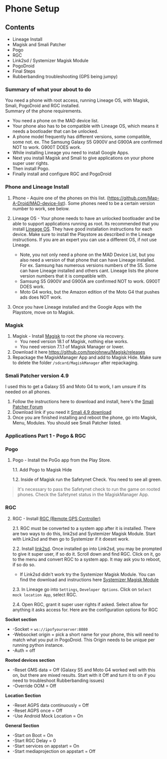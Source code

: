 # Phone Setup

## Contents
- Lineage Install
- Magisk and Smali Patcher
- Pogo
- RGC
- Link2sd / Systemizer Magisk Module
- PogoDroid
- Final Steps
- Rubberbanding troubleshooting (GPS being jumpy)

### Summary of what your about to do
You need a phone with root access, running Lineage OS, with Magisk, Smali, PogoDroid and RGC installed.  
Summary of the phone requirements.
- You need a phone on the MAD device list.
- Your phone also has to be compatible with Lineage OS, which means it needs a bootloader that can be unlocked.
- A phone model frequently has different versions, some compatible, some not.  ex. The Samsung Galaxy S5 G900V and G900A are confirmed NOT to work.  G900T DOES work. 
- While installing Lineage you need to install Google Apps.
- Next you install Magisk and Smali to give applications on your phone super user rights.
- Then install Pogo.
- Finally install and configure RGC and PogoDroid

### Phone and Lineage Install

1. Phone - Aquire one of the phones on this list.  (https://github.com/Map-A-Droid/MAD-device-list).  Some phones need to be a certain version number to work, see below.

2. Lineage OS - Your phone needs to have an unlocked bootloader and be able to support applications running as root. Its recommended that you install [Lineage OS](https://lineageos.org/).  They have good installation instructions for each device.  Make sure to install the Playstore as described in the Lineage instructions.  If you are an expert you can use a different OS, if not use Lineage.

     * Note, you not only need a phone on the MAD Device List, but you also need a version of that phone that can have Lineage installed.  For ex. Samsung has numerous versions numbers of the S5.  Some can have Lineage installed and others cant.  Lineage lists the phone version numbers that it is compatible with.
     * Samsung S5 G900V and G900A are confirmed NOT to work.  G900T DOES work.
     * Moto G4 works, but the Amazon edition of the Moto G4 that pushes ads does NOT work.

4. Once you have Lineage installed and the Google Apps with the Playstore, move on to Magisk.

### Magisk
1. Magisk - Install [Magisk](https://www.xda-developers.com/how-to-install-magisk/) to root the phone via recovery. 
     * You need version 18.1 of Magisk, nothing else works.
     * You need version 7.1.1 of Magisk Manager or lower.
2. Download it here https://github.com/topjohnwu/Magisk/releases
3. Repackage the MagiskManager App and add to Magisk Hide. Make sure to delete the folder `/sdcard/MagiskManager` after repackaging.

### Smali Patcher version 4.9
I used this to get a Galaxy S5 and Moto G4 to work, I am unsure if its needed on all phones.
1. Follow the instructions here to download and install, here's the [Smali Patcher Forum](https://forum.xda-developers.com/apps/magisk/module-smali-patcher-0-7-t3680053)
2. Download link if you need it [Smali 4.9 download](https://forum.xda-developers.com/apps/magisk/module-smali-patcher-0-7-t3680053)
3. Once you are finished installing and reboot the phone, go into Magisk, Menu, Modules.  You should see Smali Patcher listed.  


### Applications Part 1 - Pogo & RGC
### Pogo
1. Pogo - Install the PoGo app from the Play Store.

     1.1. Add Pogo to Magisk Hide

     1.2. Inside of Magisk run the Safetynet Check.  You need to see all green.
>It's necessary to pass the Safetynet check to run the game on rooted phones. Check the Safetynet status in the MagiskManager App.

### RGC

2. RGC - Install [RGC (Remote GPS Controller)](https://github.com/Map-A-Droid/MAD/blob/master/APK/RemoteGpsController.apk)
 
     2.1. RGC must be converted to a system app after it is installed.  There are two ways to do this, link2sd and Systemizer Magisk Module.  Start with Link2sd and then go to Systemizer if it doesnt work.

     2.2. Install [link2sd](https://play.google.com/store/apps/details?id=com.buak.Link2SD).  Once installed go into Link2sd, you may be prompted to give it super user, if so do it.  Scroll down and find RGC.  Click on it, go to the menu and convert RGC to a system app.  It may ask you to reboot, if so do so.

     * If Link2sd didn't work try the Systemizer Magisk Module. You can find the download and instructions here [Systemizer Magisk Module](https://forum.xda-developers.com/apps/magisk/module-app-systemizer-t3477512)

     2.3. In Lineage go into `Settings`, `Developer Options`.  Click on `Select mock location App`, select RGC.

     2.4. Open RGC, grant it super user rights if asked.  Select allow for anything it asks access for.
Here are the configuration options for RGC

**Socket section**
* -Socket = `ws://ipofyourserver:8080`
* -Websocket origin = pick a short name for your phone, this will need to match what you put in PogoDroid.  This Origin needs to be unique per running python instance.
* -Auth = off

**Rooted devices section**
* -Reset GMS data = Off (Galaxy S5 and Moto G4 worked well with this on, but there are mixed results. Start with it Off and turn it to on if you need to troubleshoot Rubberbanding issues)
* -Override OOM = Off

**Location Section**
* -Reset AGPS data continuously = Off
* -Reset AGPS once = Off
* -Use Android Mock Location = On

**General Section**
* -Start on Boot = On
* -Start RGC Delay = 0
* -Start services on appstart = On
* -Start mediaprojection on appstart = Off
